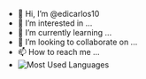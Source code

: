 - 👋 Hi, I’m @edicarlos10
- 👀 I’m interested in ...
- 🌱 I’m currently learning ...
- 💞️ I’m looking to collaborate on ...
- 📫 How to reach me ...
- ![Most Used Languages](https://github-readme-stats.vercel.app/api/top-langs/?username=edicarlos10&layout=compact&theme=gotham&border_radius=10&langs_count=10&card_width=446)

<!---
edicarlos10/edicarlos10 is a ✨ special ✨ repository because its `README.md` (this file) appears on your GitHub profile.
You can click the Preview link to take a look at your changes.
--->

